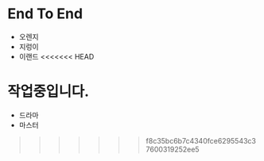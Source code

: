# End To End

- 오렌지
- 지렁이
- 이랜드
<<<<<<< HEAD

작업중입니다.
=======
- 드라마
- 마스터
>>>>>>> f8c35bc6b7c4340fce6295543c37600319252ee5
